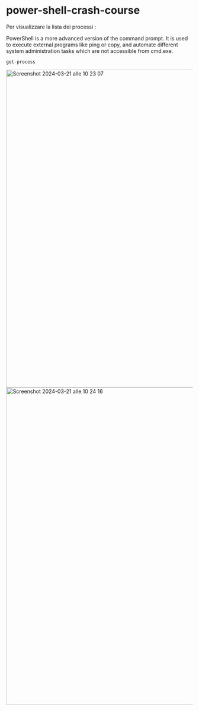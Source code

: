 # power-shell-crash-course






Per visualizzare la lista dei processi :



PowerShell is a more advanced version of the command prompt. It is used to execute external programs like ping or copy, and automate different system administration tasks which are not accessible from cmd.exe.

```
get-process

```

<img width="855" alt="Screenshot 2024-03-21 alle 10 23 07" src="https://github.com/MrMagicalSoftware/power-shell-crash-course/assets/98833112/ea717d46-a4c4-4cf5-8cff-004a0a05c195">
<img width="854" alt="Screenshot 2024-03-21 alle 10 24 16" src="https://github.com/MrMagicalSoftware/power-shell-crash-course/assets/98833112/8f34cad6-850d-489d-963a-fdb46f6e0075">
